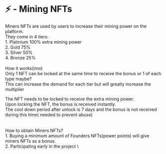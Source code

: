 # ⚡ - Mining NFTs

Miners NFTs are used by users to increase their mining power on the platform. \
They come in 4 tiers:\
1\. Platinium 100% extra mining power\
2\. Gold 75%\
3\. Silver 50%\
4\. Bronze 25%\
\
How it works(imo)\
Only 1 NFT can be locked at the same time to receive the bonus or 1 of each type maybe?\
This can increase the demand for each tier but will greatly increase the multiplier

The NFT needs to be locked to receive the extra mining power. \
Upon locking the NFT, the bonus is received instantly.\
The cool down period after unlock is 7 days and the bonus is not received during this time( needed to prevent abuse)\
\
\
How to obtain Miners NFTs?\
1\. Buying a minimum amount of Founders NFTs(power points) will give miners NFTs as a bonus. \
2\. Participating early in the project \


